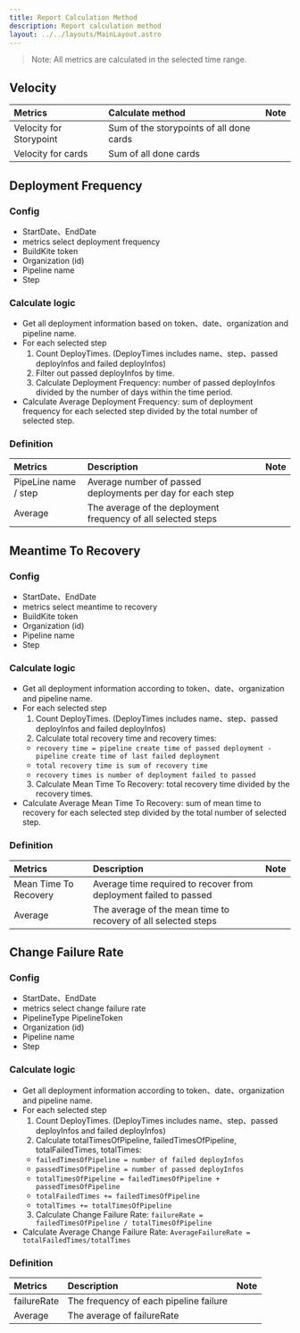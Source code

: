 ```yaml
---
title: Report Calculation Method
description: Report calculation method
layout: ../../layouts/MainLayout.astro
---
```


> Note: All metrics are calculated in the selected time range.

## Velocity

| Metrics                 | Calculate method                         | Note |
| :---------------------- | :--------------------------------------- | :--- |
| Velocity for Storypoint | Sum of the storypoints of all done cards |      |
| Velocity for cards      | Sum of all done cards                    |      |

## Deployment Frequency

### Config

- StartDate、EndDate
- metrics select deployment frequency
- BuildKite token
- Organization (id)
- Pipeline name
- Step

### Calculate logic

- Get all deployment information based on token、date、organization and pipeline name.
- For each selected step
  1. Count DeployTimes. (DeployTimes includes name、step、passed deployInfos and failed deployInfos)
  2. Filter out passed deployInfos by time.
  3. Calculate Deployment Frequency: number of passed deployInfos divided by the number of days within the time
     period.
- Calculate Average Deployment Frequency: sum of deployment frequency for each selected step divided by the total number
  of selected step.

### Definition

| Metrics              | Description                                                   | Note |
| :------------------- | :------------------------------------------------------------ | :--- |
| PipeLine name / step | Average number of passed deployments per day for each step    |      |
| Average              | The average of the deployment frequency of all selected steps |      |

## Meantime To Recovery

### Config

- StartDate、EndDate
- metrics select meantime to recovery
- BuildKite token
- Organization (id)
- Pipeline name
- Step

### Calculate logic

- Get all deployment information according to token、date、organization and pipeline name.
- For each selected step
  1. Count DeployTimes. (DeployTimes includes name、step、passed deployInfos and failed deployInfos)
  2. Calculate total recovery time and recovery times:
  - `recovery time = pipeline create time of passed deployment - pipeline create time of last failed deployment`
  - `total recovery time is sum of recovery time`
  - `recovery times is number of deployment failed to passed`
  3. Calculate Mean Time To Recovery: total recovery time divided by the recovery times.
- Calculate Average Mean Time To Recovery: sum of mean time to recovery for each selected step divided by the total
  number of selected step.

### Definition

| Metrics               | Description                                                       | Note |
| :-------------------- | :---------------------------------------------------------------- | :--- |
| Mean Time To Recovery | Average time required to recover from deployment failed to passed |      |
| Average               | The average of the mean time to recovery of all selected steps    |      |

## Change Failure Rate

### Config

- StartDate、EndDate
- metrics select change failure rate
- PipelineType PipelineToken
- Organization (id)
- Pipeline name
- Step

### Calculate logic

- Get all deployment information according to token、date、organization and pipeline name.
- For each selected step
  1. Count DeployTimes. (DeployTimes includes name、step、passed deployInfos and failed deployInfos)
  2. Calculate totalTimesOfPipeline, failedTimesOfPipeline, totalFailedTimes, totalTimes:
  - `failedTimesOfPipeline = number of failed deployInfos`
  - `passedTimesOfPipeline = number of passed deployInfos`
  - `totalTimesOfPipeline = failedTimesOfPipeline + passedTimesOfPipeline`
  - `totalFailedTimes += failedTimesOfPipeline`
  - `totalTimes += totalTimesOfPipeline`
  3. Calculate Change Failure Rate: `failureRate = failedTimesOfPipeline / totalTimesOfPipeline`
- Calculate Average Change Failure Rate: `AverageFailureRate = totalFailedTimes/totalTimes`

### Definition

| Metrics     | Description                            | Note |
| :---------- | :------------------------------------- | :--- |
| failureRate | The frequency of each pipeline failure |      |
| Average     | The average of failureRate             |      |
